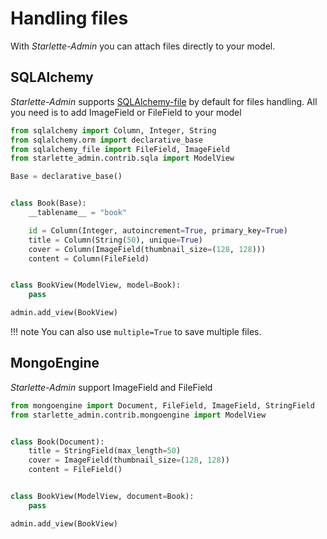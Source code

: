 # Handling files

With *Starlette-Admin* you can attach files directly to your model.

## SQLAlchemy

*Starlette-Admin* supports [SQLAlchemy-file](https://github.com/jowilf/sqlalchemy-file) by default for 
files handling. All you need is to add ImageField or FileField to your model

```python
from sqlalchemy import Column, Integer, String
from sqlalchemy.orm import declarative_base
from sqlalchemy_file import FileField, ImageField
from starlette_admin.contrib.sqla import ModelView

Base = declarative_base()


class Book(Base):
    __tablename__ = "book"

    id = Column(Integer, autoincrement=True, primary_key=True)
    title = Column(String(50), unique=True)
    cover = Column(ImageField(thumbnail_size=(128, 128)))
    content = Column(FileField)


class BookView(ModelView, model=Book):
    pass

admin.add_view(BookView)
```
!!! note
    You can also use `multiple=True` to save multiple files.


## MongoEngine

*Starlette-Admin* support ImageField and FileField

```python
from mongoengine import Document, FileField, ImageField, StringField
from starlette_admin.contrib.mongoengine import ModelView


class Book(Document):
    title = StringField(max_length=50)
    cover = ImageField(thumbnail_size=(128, 128))
    content = FileField()


class BookView(ModelView, document=Book):
    pass

admin.add_view(BookView)

```
